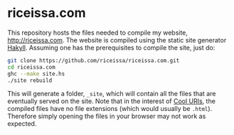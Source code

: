 # riceissa.com

This repository hosts the files needed to compile my website, <http://riceissa.com>.
The website is compiled using the static site generator [Hakyll](http://jaspervdj.be/hakyll/).
Assuming one has the prerequisites to compile the site, just do:

~~~~bash
git clone https://github.com/riceissa/riceissa.com.git
cd riceissa.com
ghc --make site.hs
./site rebuild
~~~~

This will generate a folder, `_site`, which will contain all the files that are eventually served on the site.
Note that in the interest of [Cool URIs](http://www.w3.org/TR/cooluris/), the compiled files have no file extensions (which would usually be `.html`).
Therefore simply opening the files in your browser may not work as expected.
